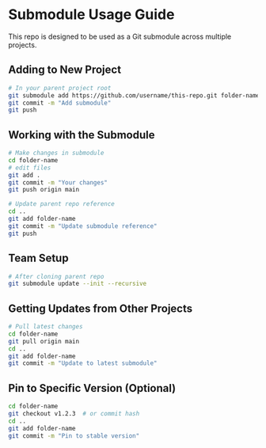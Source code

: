 # Submodule Usage Guide

This repo is designed to be used as a Git submodule across multiple projects.

## Adding to New Project

```bash
# In your parent project root
git submodule add https://github.com/username/this-repo.git folder-name
git commit -m "Add submodule"
git push
```

## Working with the Submodule

```bash
# Make changes in submodule
cd folder-name
# edit files
git add .
git commit -m "Your changes"
git push origin main

# Update parent repo reference
cd ..
git add folder-name
git commit -m "Update submodule reference"
git push
```

## Team Setup

```bash
# After cloning parent repo
git submodule update --init --recursive
```

## Getting Updates from Other Projects

```bash
# Pull latest changes
cd folder-name
git pull origin main
cd ..
git add folder-name
git commit -m "Update to latest submodule"
```

## Pin to Specific Version (Optional)

```bash
cd folder-name
git checkout v1.2.3  # or commit hash
cd ..
git add folder-name
git commit -m "Pin to stable version"
```
